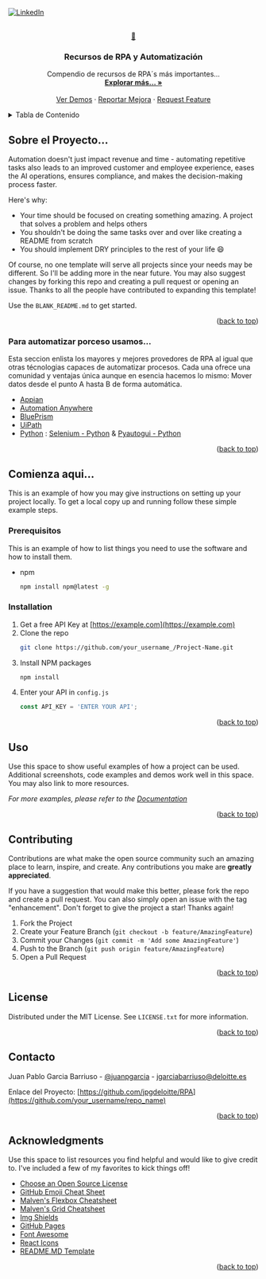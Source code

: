 <div id="top"></div>
<!--
*** Gracias por revisar este README.MD. Si tienes alguna sugerencias,
*** que haga este repositorio mejor, porfavor, hacer un fork y un pull request a este Repo
*** No se olviden de darle una estrella a este repo.
-->



<!-- PROJECT SHIELDS -->
<!--
*** I'm using markdown "reference style" links for readability.
*** Reference links are enclosed in brackets [ ] instead of parentheses ( ).
*** See the bottom of this document for the declaration of the reference variables
*** for contributors-url, forks-url, etc. This is an optional, concise syntax you may use.
*** https://www.markdownguide.org/basic-syntax/#reference-style-links
-->
[![LinkedIn][linkedin-shield]][linkedin-url]



<!-- PROJECT LOGO -->
<br />
<div align="center">
  <a href="https://github.com/othneildrew/Best-README-Template">
    🤖
  </a>

  <h3 align="center">Recursos de RPA y Automatización</h3>

  <p align="center">
    Compendio de recursos de RPA´s más importantes...
    <br />
    <a href="https://github.com/jpgbmr"><strong>Explorar más... »</strong></a>
    <br />
    <br />
    <a href="https://github.com/othneildrew/Best-README-Template">Ver Demos</a>
    ·
    <a href="https://github.com/jpgdeloitte/RPA/issues">Reportar Mejora</a>
    ·
    <a href="https://github.com/jpgdeloitte/RPA/issues">Request Feature</a>
  </p>
</div>



<!-- TABLA DE CONTENIDO -->
<details>
  <summary>Tabla de Contenido</summary>
  <ol>
    <li>
      <a href="#about-the-project">Acerca de este proyecto....</a>
      <ul>
        <li><a href="#built-with">Contruido con</a></li>
      </ul>
    </li>
    <li>
      <a href="#getting-started">Comienza aqui!</a>
      <ul>
        <li><a href="#prerequisites">Prerequisitos</a></li>
        <li><a href="#installation">Instalación</a></li>
      </ul>
    </li>
    <li><a href="#usage">Uso</a></li>
    <li><a href="#contributing">Contribuidores</a></li>
    <li><a href="#license">Licencia</a></li>
    <li><a href="#contact">Contacto</a></li>
    <li><a href="#acknowledgments">Acknowledgments</a></li>
  </ol>
</details>



<!-- ABOUT THE PROJECT -->
## Sobre el Proyecto...

Automation doesn't just impact revenue and time - automating repetitive tasks also leads to an improved customer and employee experience, eases the AI operations, ensures compliance, and makes the decision-making process faster.

Here's why:
* Your time should be focused on creating something amazing. A project that solves a problem and helps others
* You shouldn't be doing the same tasks over and over like creating a README from scratch
* You should implement DRY principles to the rest of your life :smile:

Of course, no one template will serve all projects since your needs may be different. So I'll be adding more in the near future. You may also suggest changes by forking this repo and creating a pull request or opening an issue. Thanks to all the people have contributed to expanding this template!

Use the `BLANK_README.md` to get started.

<p align="right">(<a href="#top">back to top</a>)</p>



### Para automatizar porceso usamos...

Esta seccion enlista los mayores y mejores provedores de RPA al igual que otras técnologias capaces de automatizar procesos. Cada una ofrece una comunidad y ventajas única aunque en esencia hacemos lo mismo: Mover datos desde el punto A hasta B de forma automática.

* [Appian](https://angular.io/)
* [Automation Anywhere](https://nextjs.org/)
* [BluePrism](https://reactjs.org/)
* [UiPath](https://vuejs.org/)
* [Python](https://jquery.com) : [Selenium - Python](https://selenium-python.readthedocs.io/) & [Pyautogui - Python](https://jquery.com)

<p align="right">(<a href="#top">back to top</a>)</p>


<!-- GETTING STARTED -->
## Comienza aqui...

This is an example of how you may give instructions on setting up your project locally.
To get a local copy up and running follow these simple example steps.

### Prerequisitos

This is an example of how to list things you need to use the software and how to install them.
* npm
  ```sh
  npm install npm@latest -g
  ```

### Installation

1. Get a free API Key at [https://example.com](https://example.com)
2. Clone the repo
   ```sh
   git clone https://github.com/your_username_/Project-Name.git
   ```
3. Install NPM packages
   ```sh
   npm install
   ```
4. Enter your API in `config.js`
   ```js
   const API_KEY = 'ENTER YOUR API';
   ```

<p align="right">(<a href="#top">back to top</a>)</p>



<!-- USAGE EXAMPLES -->
## Uso

Use this space to show useful examples of how a project can be used. Additional screenshots, code examples and demos work well in this space. You may also link to more resources.

_For more examples, please refer to the [Documentation](https://example.com)_

<p align="right">(<a href="#top">back to top</a>)</p>

<!-- CONTRIBUTING -->
## Contributing

Contributions are what make the open source community such an amazing place to learn, inspire, and create. Any contributions you make are **greatly appreciated**.

If you have a suggestion that would make this better, please fork the repo and create a pull request. You can also simply open an issue with the tag "enhancement".
Don't forget to give the project a star! Thanks again!

1. Fork the Project
2. Create your Feature Branch (`git checkout -b feature/AmazingFeature`)
3. Commit your Changes (`git commit -m 'Add some AmazingFeature'`)
4. Push to the Branch (`git push origin feature/AmazingFeature`)
5. Open a Pull Request

<p align="right">(<a href="#top">back to top</a>)</p>



<!-- LICENSE -->
## License

Distributed under the MIT License. See `LICENSE.txt` for more information.

<p align="right">(<a href="#top">back to top</a>)</p>



<!-- CONTACT -->
## Contacto

Juan Pablo Garcia Barriuso - [@juanpgarcia](https://instagram.com/juanpgarcia) - jgarciabarriuso@deloitte.es

Enlace del Proyecto: [https://github.com/jpgdeloitte/RPA](https://github.com/your_username/repo_name)

<p align="right">(<a href="#top">back to top</a>)</p>



<!-- REFERENCIAS -->
## Acknowledgments

Use this space to list resources you find helpful and would like to give credit to. I've included a few of my favorites to kick things off!

* [Choose an Open Source License](https://choosealicense.com)
* [GitHub Emoji Cheat Sheet](https://www.webpagefx.com/tools/emoji-cheat-sheet)
* [Malven's Flexbox Cheatsheet](https://flexbox.malven.co/)
* [Malven's Grid Cheatsheet](https://grid.malven.co/)
* [Img Shields](https://shields.io)
* [GitHub Pages](https://pages.github.com)
* [Font Awesome](https://fontawesome.com)
* [React Icons](https://react-icons.github.io/react-icons/search)
* [README.MD Template](https://github.com/othneildrew/Best-README-Template)

<p align="right">(<a href="#top">back to top</a>)</p>



<!-- MARKDOWN LINKS & IMAGES -->
<!-- https://www.markdownguide.org/basic-syntax/#reference-style-links -->
[contributors-shield]: https://img.shields.io/github/contributors/othneildrew/Best-README-Template.svg?style=for-the-badge
[readmemd-contributors-url]: https://github.com/othneildrew/Best-README-Template/graphs/contributors
[readmemd-forks-shield]: https://img.shields.io/github/forks/othneildrew/Best-README-Template.svg?style=for-the-badge
[readmemd-forks-url]: https://github.com/othneildrew/Best-README-Template/network/members
[readmemd-stars-shield]: https://img.shields.io/github/stars/othneildrew/Best-README-Template.svg?style=for-the-badge
[readmemd-stars-url]: https://github.com/othneildrew/Best-README-Template/stargazers
[readmemd-issues-shield]: https://img.shields.io/github/issues/othneildrew/Best-README-Template.svg?style=for-the-badge
[readmemd-issues-url]: https://github.com/othneildrew/Best-README-Template/issues
[readmemd-license-shield]: https://img.shields.io/github/license/othneildrew/Best-README-Template.svg?style=for-the-badge
[readmemd-license-url]: https://github.com/othneildrew/Best-README-Template/blob/master/LICENSE.txt
[linkedin-shield]: https://img.shields.io/badge/-LinkedIn-black.svg?style=for-the-badge&logo=linkedin&colorB=555
[linkedin-url]: https://es.linkedin.com/in/juanpag
[product-screenshot]: images/screenshot.png
